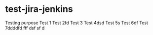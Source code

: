 # test-jira-jenkins
Testing purpose
Test 1
Test 2fd
Test 3
Test 4dsd
Test 5s
Test 6df
Test 7ddddfd
fff
dsf
sf
d
